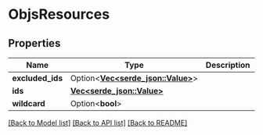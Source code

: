 # ObjsResources

## Properties

Name | Type | Description | Notes
------------ | ------------- | ------------- | -------------
**excluded_ids** | Option<[**Vec<serde_json::Value>**](serde_json::Value.md)> |  | [optional]
**ids** | [**Vec<serde_json::Value>**](serde_json::Value.md) |  | 
**wildcard** | Option<**bool**> |  | [optional]

[[Back to Model list]](../README.md#documentation-for-models) [[Back to API list]](../README.md#documentation-for-api-endpoints) [[Back to README]](../README.md)


